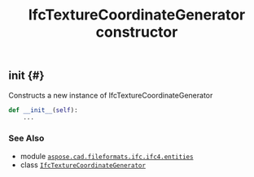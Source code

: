 ﻿---
title: IfcTextureCoordinateGenerator constructor
second_title: Aspose.CAD for Python via .NET API References
description: 
type: docs
weight: 10
url: /python-net/aspose.cad.fileformats.ifc.ifc4.entities/ifctexturecoordinategenerator/__init__/
is_root: false
---

## __init__ {#}

Constructs a new instance of IfcTextureCoordinateGenerator



```python
def __init__(self):
    ...
```





### See Also
* module [`aspose.cad.fileformats.ifc.ifc4.entities`](../../)
* class [`IfcTextureCoordinateGenerator`](/cad/python-net/aspose.cad.fileformats.ifc.ifc4.entities/ifctexturecoordinategenerator)
